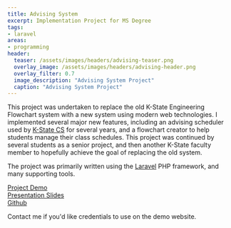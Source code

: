```yaml
---
title: Advising System
excerpt: Implementation Project for MS Degree
tags:
- laravel
areas:
- programming
header:
  teaser: /assets/images/headers/advising-teaser.png
  overlay_image: /assets/images/headers/advising-header.png
  overlay_filter: 0.7
  image_description: "Advising System Project"
  caption: "Advising System Project"
---
```


This project was undertaken to replace the old K-State Engineering Flowchart system with a new system using modern web technologies. I implemented several major new features, including an advising scheduler used by [K-State CS](http://schedule.cs.ksu.edu) for several years, and a flowchart creator to help students manage their class schedules. This project was continued by several students as a senior project, and then another K-State faculty member to hopefully achieve the goal of replacing the old system.

The project was primarily written using the [Laravel](https://laravel.com/) PHP framework, and many supporting tools.

[Project Demo](https://flowchart.russfeld.me)  
[Presentation Slides](slides.pdf)  
[Github](https://github.com/russfeld/flowchart)

Contact me if you'd like credentials to use on the demo website.

